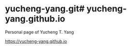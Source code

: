 # yucheng-yang.git# yucheng-yang.github.io
Personal page of Yucheng T. Yang

https://yucheng-yang.github.io
